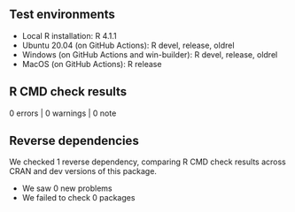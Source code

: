 ## Test environments
* Local R installation: R 4.1.1
* Ubuntu 20.04 (on GitHub Actions): R devel, release, oldrel
* Windows (on GitHub Actions and win-builder): R devel, release, oldrel
* MacOS (on GitHub Actions): R release

## R CMD check results

0 errors | 0 warnings | 0 note

## Reverse dependencies

We checked 1 reverse dependency, comparing R CMD check results across CRAN and dev versions of this package.

* We saw 0 new problems
* We failed to check 0 packages
